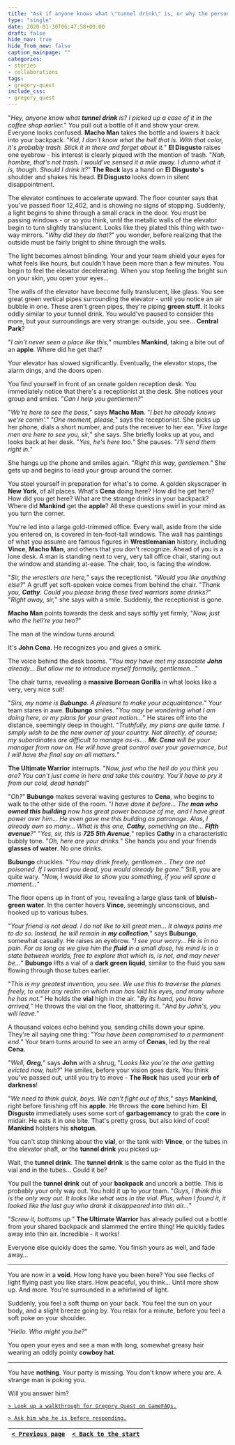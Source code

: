 ```yaml
---
title: "Ask if anyone knows what \"tunnel drink\" is, or why the person at the Starbucks apparently disappeared."
type: "single"
date: 2020-01-30T06:47:58+00:00
draft: false
hide_nav: true
hide_from_new: false
caption_mainpage: ""
categories:
- stories
- collaborations
tags:
- gregory-quest
include_css:
- gregory_quest
---
```


"*Hey, anyone know what **tunnel drink** is? I picked up a case of it in the coffee shop earlier.*" You pull out a bottle of it and show your crew. Everyone looks confused. **Macho Man** takes the bottle and lowers it back into your backpack. "*Kid, I don't know what the hell that is. With that color, it's probably trash. Stick it in there and forget about it.*" **El Disgusto** raises one eyebrow - his interest is clearly piqued with the mention of trash. "*Nah, hombre, that's not trash. I would've sensed it a mile away. I dunno what it is, though. Should I drink it?*" **The Rock** lays a hand on **El Disgusto's** shoulder and shakes his head. **El Disgusto** looks down in silent disappointment.

The elevator continues to accelerate upward. The floor counter says that you've passed floor 12,402, and is showing no signs of stopping. Suddenly, a light begins to shine through a small crack in the door. You must be passing windows - or so you think, until the metallic walls of the elevator begin to turn slightly translucent. Looks like they plated this thing with two-way mirrors. "*Why did they do that?*" you wonder, before realizing that the outside must be fairly bright to shine through the walls.

The light becomes almost blinding. Your and your team shield your eyes for what feels like hours, but couldn't have been more than a few minutes. You begin to feel the elevator decelerating. When you stop feeling the bright sun on your skin, you open your eyes…

The walls of the elevator have become fully translucent, like glass. You see great green vertical pipes surrounding the elevator - until you notice an air bubble in one. These aren't green pipes, they're piping **green stuff**. It looks oddly similar to your tunnel drink. You would've paused to consider this more, but your surroundings are very strange: outside, you see... **Central Park**? 

"*I ain't never seen a place like this,*" mumbles **Mankind**, taking a bite out of an **apple**. Where did he get that? 

Your elevator has slowed significantly. Eventually, the elevator stops, the alarm dings, and the doors open.

You find yourself in front of an ornate golden reception desk. You immediately notice that there's a receptionist at the desk. She notices your group and smiles. "*Can I help you gentlemen?*"

"*We're here to see the boss,*" says **Macho Man**. "*I bet he already knows we're comin'.*" "*One moment, please,*" says the receptionist. She picks up her phone, dials a short number, and puts the receiver to her ear. "*Five large men are here to see you, sir,*" she says. She briefly looks up at you, and looks back at her desk. "*Yes, he's here too.*" She pauses. "*I'll send them right in.*"

She hangs up the phone and smiles again. "*Right this way, gentlemen.*" She gets up and begins to lead your group around the corner.

You steel yourself in preparation for what's to come. A golden skyscraper in **New York**, of all places. What's **Cena** doing here? How did he get here? How did you get here? What are the strange drinks in your backpack? Where did **Mankind** get the **apple**? All these questions swirl in your mind as you turn the corner.

You're led into a large gold-trimmed office. Every wall, aside from the side you entered on, is covered in ten-foot-tall windows. The wall has paintings of what you assume are famous figures in **Wrestlemanian** history, including **Vince**, **Macho Man**, and others that you don't recognize. Ahead of you is a lone desk. A man is standing next to very, very tall office chair, staring out the window and standing at-ease. The chair, too, is facing the window.

"*Sir, the wrestlers are here,*" says the receptionist. "*Would you like anything else?*" A gruff yet soft-spoken voice comes from behind the chair. "*Thank you, **Cathy**. Could you please bring these tired warriors some drinks?*" "*Right away, sir,*" she says with a smile. Suddenly, the receptionist is gone.

**Macho Man** points towards the desk and says softly yet firmly, "*Now, just who the hell're you two?*"

The man at the window turns around.

It's **John Cena**. He recognizes you and gives a smirk.

The voice behind the desk booms. "*You may have met my associate **John** already... But allow me to introduce myself formally, gentlemen…*"

The chair turns, revealing a **massive Bornean Gorilla** in what looks like a very, very nice suit!

"*Sirs, my name is **Bubungo**. A pleasure to make your acquaintance.*" Your team stares in awe. **Bubungo** smiles. "*You may be wondering what I am doing here, or my plans for your great nation...*" He stares off into the distance, seemingly deep in thought. "*Truthfully, my plans are quite tame. I simply wish to be the new owner of your country. Not directly, of course; my subordinates are difficult to manage as-is.... **Mr. Cena** will be your manager from now on. He will have great control over your governance, but I will have the final say on all matters.*"

**The Ultimate Warrior** interrupts. "*Now, just who the hell do you think you are? You can't just come in here and take this country. You'll have to pry it from our cold, dead hands!*" 

"*Oh?*" **Bubungo** makes several waving gestures to **Cena**, who begins to walk to the other side of the room. "*I have done it before... The **man who owned this building** now has great power because of me, and I have great power over him... He even gave me this building as patronage. Alas, I already own so many... What is this one, **Cathy**, something on the... **Fifth avenue**?*" "*Yes, sir, this is **725 5th Avenue**,*" replies **Cathy** in a characteristic bubbly tone. "*Oh, here are your drinks.*" She hands you and your friends **glasses of water**. No one drinks.

**Bubungo** chuckles. "*You may drink freely, gentlemen... They are not poisoned. If I wanted you dead, you would already be gone.*" Still, you are quite wary. "*Now, I would like to show you something, if you will spare a moment…*"

The floor opens up in front of you, revealing a large glass tank of **bluish-green water**. In the center hovers **Vince**, seemingly unconscious, and hooked up to various tubes.

"*Your friend is not dead. I do not like to kill great men... It always pains me to do so. Instead, he will remain in **my collection**,*" says **Bubungo**, somewhat casually. He raises an eyebrow. "*I see your worry... He is in no pain. For as long as we give him the **fluid** in a small dose, his mind is in a state between worlds, free to explore that which is, is not, and may never be...*" **Bubungo** lifts a vial of a **dark green liquid**, similar to the fluid you saw flowing through those tubes earlier.

"*This is my greatest invention, you see. We use this to traverse the planes freely, to enter any realm on which man has laid his eyes, and many where he has not.*" He holds the **vial** high in the air. "*By its hand, you have arrived,*" He throws the vial on the floor, shattering it. "*And by John's, you will leave.*"

A thousand voices echo behind you, sending chills down your spine. They're all saying one thing: "*You have been compromised to a permanent end.*" Your team turns around to see an army of **Cenas**, led by the real **Cena**.

"*Well, **Greg**,*" says **John** with a shrug, "*Looks like you're the one getting evicted now, huh?*" He smiles, before your vision goes dark. You think you've passed out, until you try to move - **The Rock** has used your **orb of darkness**!

"*We need to think quick, boys. We can't fight out of this,*" says **Mankind**, right before finishing off his **apple**. He throws the **core** behind him. **El Disgusto** immediately uses some sort of **garbagemancy** to grab the **core** in midair. He eats it in one bite. That's pretty gross, but also kind of cool! **Mankind** holsters his **shotgun**.

You can't stop thinking about the **vial**, or the tank with **Vince**, or the tubes in the elevator shaft, or the **tunnel drink** you picked up-

Wait, the **tunnel drink**. The **tunnel drink** is the same color as the fluid in the vial and in the tubes... Could it be?

You pull the **tunnel drink** out of your **backpack** and uncork a bottle. This is probably your only way out. You hold it up to your team. "*Guys, I think this is the only way out. It looks like what was in the vial. Plus, when I found it, it looked like the last guy who drank it disappeared into thin air…*"

"*Screw it, bottoms up.*" **The Ultimate Warrior** has already pulled out a bottle from your shared backpack and slammed the entire thing! He quickly fades away into thin air. Incredible - it works! 

Everyone else quickly does the same. You finish yours as well, and fade away…

---

You are now in a **void**. How long have you been here? You see flecks of light flying past you like stars. How peaceful, you think... Until more show up. And more. You're surrounded in a whirlwind of light.

Suddenly, you feel a soft thump on your back. You feel the sun on your body, and a slight breeze going by. You relax for a minute, before you feel a soft poke on your shoulder.

"*Hello. Who might you be?*"

You open your eyes and see a man with long, somewhat greasy hair wearing an oddly pointy **cowboy hat**.

---

You have **nothing**. Your party is missing. You don't know where you are. A strange man is poking you.

Will you answer him?

[``> Look up a walkthrough for Gregory Quest on GameFAQs.``](../47a)

[``> Ask him who he is before responding.``](../48)

|[``< Previous page``](../46)|[``< Back to the start``](../)|
|---|---|